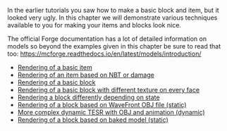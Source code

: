 In the earlier tutorials you saw how to make a basic block and item, but it looked very ugly.
In this chapter we will demonstrate various techniques available to you for making your items and blocks look nice.

The official Forge documentation has a lot of detailed information on models so beyond the examples given in this chapter be sure to read that too: https://mcforge.readthedocs.io/en/latest/models/introduction/

* [Rendering of a basic item](./item.md)
* [Rendering of an item based on NBT or damage](./item-nbt.md)
* [Rendering of a basic block](./block.md)
* [Rendering of a basic block with different texture on every face](./block-face.md)
* [Rendering a block differently depending on state](./block-state.md)
* [Rendering of a block based on WaveFront OBJ file (static)](./block-obj.md)
* [More complex dynamic TESR with OBJ and animation (dynamic)](../tile-entity/sync/render.md)
* [Rendering of a block based on baked model (static)](./block-baked.md)
